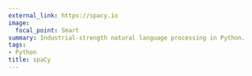 ```yaml
---
external_link: https://spacy.io
image:
  focal_point: Smart
summary: Industrial-strength natural language processing in Python.
tags:
- Python
title: spaCy
---
```

